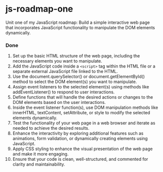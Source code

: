 # js-roadmap-one
Unit one of my JavaScript roadmap: Build a simple interactive web page that incorporates JavaScript functionality to manipulate the DOM elements dynamically.

### Done
1. Set up the basic HTML structure of the web page, including the necessary elements you want to manipulate. 
2. Add the JavaScript code inside a `<script>` tag within the HTML file or a separate external JavaScript file linked to the HTML.
3. Use the document.querySelector() or document.getElementById() method to select the DOM element(s) you want to manipulate.
4. Assign event listeners to the selected element(s) using methods like addEventListener() to respond to user interactions.
5. Define functions that will handle the desired actions or changes to the DOM elements based on the user interactions.
6. Inside the event listener function(s), use DOM manipulation methods like innerHTML, textContent, setAttribute, or style to modify the selected elements dynamically.
7. Test the functionality of your web page in a web browser and iterate as needed to achieve the desired results.
8. Enhance the interactivity by exploring additional features such as animations, form validation, or dynamically creating elements using JavaScript.
9. Apply CSS styling to enhance the visual presentation of the web page and make it more engaging.
10. Ensure that your code is clean, well-structured, and commented for clarity and maintainability.